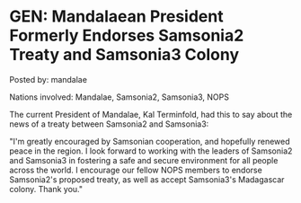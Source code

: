 # GEN: Mandalaean President Formerly Endorses Samsonia2 Treaty and Samsonia3 Colony

Posted by: mandalae

Nations involved: Mandalae, Samsonia2, Samsonia3, NOPS

The current President of Mandalae, Kal Terminfold, had this to say about the news of a treaty between Samsonia2 and Samsonia3:

"I'm greatly encouraged by Samsonian cooperation, and hopefully renewed peace in the region. I look forward to working with the leaders of Samsonia2 and Samsonia3 in fostering a safe and secure environment for all people across the world. I encourage our fellow NOPS members to endorse Samsonia2's proposed treaty, as well as accept Samsonia3's Madagascar colony. Thank you."